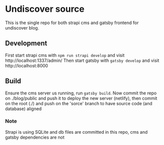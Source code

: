 # Undiscover source
This is the single repo for both strapi cms and gatsby frontend for undiscover blog. 

## Development
First start strapi cms with `npm run strapi develop` and visit http://localhost:1337/admin/
Then start gatsby with `gatsby develop` and visit http://localhost:8000

## Build
Ensure the cms server us running, run `gatsby build`. Now commit the repo on ./blog/public and push it to deploy the new server (netlify), then commit on the root (./) and push on the 'sorce' branch to have source code (and database) aligned

### Note
Strapi is using SQLite and db files are committed in this repo, cms and gatsby dependencies are not